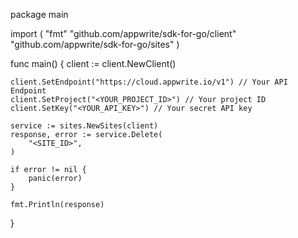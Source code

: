 package main

import (
    "fmt"
    "github.com/appwrite/sdk-for-go/client"
    "github.com/appwrite/sdk-for-go/sites"
)

func main() {
    client := client.NewClient()

    client.SetEndpoint("https://cloud.appwrite.io/v1") // Your API Endpoint
    client.SetProject("<YOUR_PROJECT_ID>") // Your project ID
    client.SetKey("<YOUR_API_KEY>") // Your secret API key

    service := sites.NewSites(client)
    response, error := service.Delete(
        "<SITE_ID>",
    )

    if error != nil {
        panic(error)
    }

    fmt.Println(response)
}
